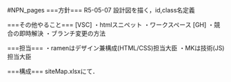 #NPN_pages
===方針===
R5-05-07
設計図を描く，id,class名定義



===その他やること===
[VSC]
・htmlスニペット
・ワークスペース
[GH]
・競合の即時解決
・ブランチ変更の方法



===担当===
・ramenはデザイン兼構成(HTML/CSS)担当大臣
・MKは技術(JS)担当大臣



===構成===
siteMap.xlsxにて．
